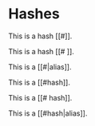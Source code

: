 # Hashes

This is a hash [[#]].

This is a hash [[# ]].

This is a [[#|alias]].

This is a [[#hash]].

This is a [[# hash]].

This is a [[#hash|alias]].
